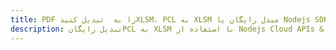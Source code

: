 ---title: PDF را به  تبدیل کنیدXLSM، PCL به XLSM مبدل رایگان یا Nodejs SDKdescription: تبدیل رایگانPCL به XLSM با استفاده از Nodejs Cloud APIs & SDK همچنین اسناد PDF را در Cloud ایجاد، ویرایش و رندر کنید.---